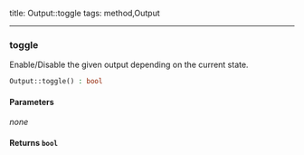 title: Output::toggle
tags: method,Output

---

<div class="method">
<h3 class="method-name">toggle</h3>
<p>Enable/Disable the given output depending on the current state.</p>

```php
Output::toggle() : bool
```

#### Parameters

*none*


#### Returns `bool`




</div>